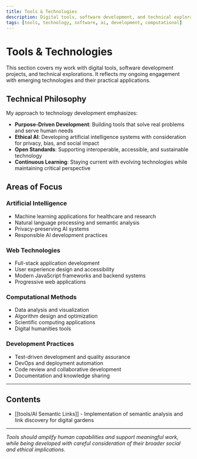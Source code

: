 ```yaml
---
title: Tools & Technologies
description: Digital tools, software development, and technical explorations in AI, web development, and computational methods.
tags: [tools, technology, software, ai, development, computational]
---
```


# Tools & Technologies

This section covers my work with digital tools, software development projects, and technical explorations. It reflects my ongoing engagement with emerging technologies and their practical applications.

## Technical Philosophy

My approach to technology development emphasizes:
- **Purpose-Driven Development**: Building tools that solve real problems and serve human needs
- **Ethical AI**: Developing artificial intelligence systems with consideration for privacy, bias, and social impact
- **Open Standards**: Supporting interoperable, accessible, and sustainable technology
- **Continuous Learning**: Staying current with evolving technologies while maintaining critical perspective

## Areas of Focus

### Artificial Intelligence
- Machine learning applications for healthcare and research
- Natural language processing and semantic analysis
- Privacy-preserving AI systems
- Responsible AI development practices

### Web Technologies
- Full-stack application development
- User experience design and accessibility
- Modern JavaScript frameworks and backend systems
- Progressive web applications

### Computational Methods
- Data analysis and visualization
- Algorithm design and optimization
- Scientific computing applications
- Digital humanities tools

### Development Practices
- Test-driven development and quality assurance
- DevOps and deployment automation
- Code review and collaborative development
- Documentation and knowledge sharing

---

## Contents

- [[tools/AI Semantic Links]] - Implementation of semantic analysis and link discovery for digital gardens

---

*Tools should amplify human capabilities and support meaningful work, while being developed with careful consideration of their broader social and ethical implications.*